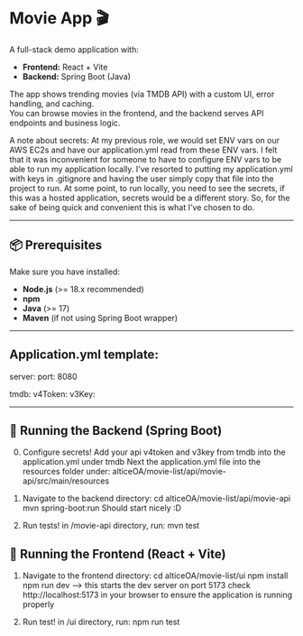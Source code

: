 # Movie App 🎬

A full-stack demo application with:

- **Frontend:** React + Vite
- **Backend:** Spring Boot (Java)

The app shows trending movies (via TMDB API) with a custom UI, error handling, and caching.  
You can browse movies in the frontend, and the backend serves API endpoints and business logic.

A note about secrets:
At my previous role, we would set ENV vars on our AWS EC2s and have our application.yml read from these ENV vars.
I felt that it was inconvenient for someone to have to configure ENV vars to be able to run my application locally.
I've resorted to putting my application.yml with keys in .gitignore and having the user simply copy that file into the project to run.
At some point, to run locally, you need to see the secrets, if this was a hosted application, secrets would be a different story.
So, for the sake of being quick and convenient this is what I've chosen to do.

---

## 📦 Prerequisites

Make sure you have installed:

- **Node.js** (>= 18.x recommended)
- **npm**
- **Java** (>= 17)
- **Maven** (if not using Spring Boot wrapper)

---

## Application.yml template:

server:
  port: 8080

tmdb:
  v4Token: <your token>
  v3Key: <your key>

---

## 🚀 Running the Backend (Spring Boot)
0. Configure secrets!
    Add your api v4token and v3key from tmdb into the application.yml under tmdb
    Next the application.yml file into the resources folder under:
        alticeOA/movie-list/api/movie-api/src/main/resources

1. Navigate to the backend directory:
   cd alticeOA/movie-list/api/movie-api
   mvn spring-boot:run
   Should start nicely :D

2. Run tests!
    in /movie-api directory, run:
        mvn test

## 🚀 Running the Frontend (React + Vite)

1. Navigate to the frontend directory:
   cd alticeOA/movie-list/ui
   npm install
   npm run dev --> this starts the dev server on port 5173
   check http://localhost:5173 in your browser to ensure the application is running properly

2. Run test!
    in /ui directory, run:
        npm run test